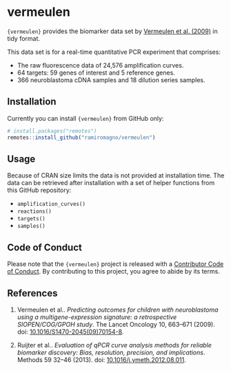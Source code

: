 
<!-- README.md is generated from README.Rmd. Please edit that file -->

# vermeulen

<!-- badges: start -->
<!-- badges: end -->

`{vermeulen}` provides the biomarker data set by [Vermeulen et
al. (2009)](https://doi.org/10.1016/S1470-2045(09)70154-8) in tidy
format.

This data set is for a real-time quantitative PCR experiment that
comprises:

-   The raw fluorescence data of 24,576 amplification curves.
-   64 targets: 59 genes of interest and 5 reference genes.
-   366 neuroblastoma cDNA samples and 18 dilution series samples.

## Installation

Currently you can install `{vermeulen}` from GitHub only:

``` r
# install.packages("remotes")
remotes::install_github("ramiromagno/vermeulen")
```

## Usage

Because of CRAN size limits the data is not provided at installation
time. The data can be retrieved after installation with a set of helper
functions from this GitHub repository:

-   `amplification_curves()`
-   `reactions()`
-   `targets()`
-   `samples()`

## Code of Conduct

Please note that the `{vermeulen}` project is released with a
[Contributor Code of
Conduct](https://contributor-covenant.org/version/2/1/CODE_OF_CONDUCT.html).
By contributing to this project, you agree to abide by its terms.

## References

1.  Vermeulen et al.. *Predicting outcomes for children with
    neuroblastoma using a multigene-expression signature: a
    retrospective SIOPEN/COG/GPOH study*. The Lancet Oncology 10,
    663–671 (2009). doi:
    [10.1016/S1470-2045(09)70154-8](https://doi.org/10.1016/S1470-2045(09)70154-8).

2.  Ruijter et al.. *Evaluation of qPCR curve analysis methods for
    reliable biomarker discovery: Bias, resolution, precision, and
    implications*. Methods 59 32–46 (2013). doi:
    [10.1016/j.ymeth.2012.08.011](https://doi.org/10.1016/j.ymeth.2012.08.011).
